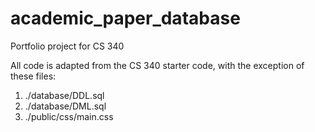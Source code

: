 # academic_paper_database
Portfolio project for CS 340

All code is adapted from the CS 340 starter code, with the exception of these files:
1. ./database/DDL.sql
2. ./database/DML.sql
3. ./public/css/main.css